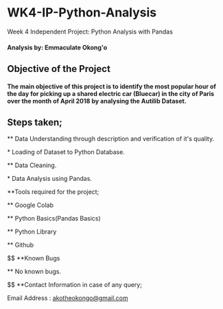 # WK4-IP-Python-Analysis
Week 4 Independent Project: Python Analysis with Pandas
#### Analysis by: Emmaculate Okong'o

## Objective of the Project

#### The main objective of this project is to identify the most popular hour of the day for picking up a shared electric car (Bluecar) in the city of Paris over the month of April 2018 by analysing the Autilib Dataset.

## Steps taken;

$$$$ ** Data Understanding through description and verification of it's quality.

$$$$ * Loading of Dataset to Python Database.

$$$$ ** Data Cleaning.

$$$$ * Data Analysis using Pandas.

$$$$ **Tools required for the project;

$$$$ ** Google Colab

$$$$ ** Python Basics(Pandas Basics)

$$$$ ** Python Library

$$$$ ** Github

$$ **Known Bugs

$$$$ ** No known bugs.

$$ **Contact Information in case of any query;

$$$$ Email Address : akotheokongo@gmail.com
